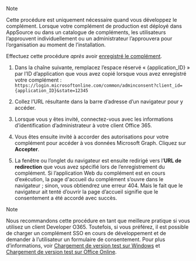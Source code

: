 
> [!NOTE]
> Cette procédure est uniquement nécessaire quand vous développez le complément. Lorsque votre complément de production est déployé dans AppSource ou dans un catalogue de compléments, les utilisateurs l’approuvent individuellement ou un administrateur l’approuvera pour l’organisation au moment de l’installation.

Effectuez cette procédure *après* avoir [enregistré le complément](../develop/register-sso-add-in-aad-v2.md).

1. Dans la chaîne suivante, remplacez l’espace réservé « {application_ID} » par l’ID d’application que vous avez copié lorsque vous avez enregistré votre complément :  `https://login.microsoftonline.com/common/adminconsent?client_id={application_ID}&state=12345`

1. Collez l’URL résultante dans la barre d’adresse d’un navigateur pour y accéder.

1. Lorsque vous y êtes invité, connectez-vous avec les informations d’identification d’administrateur à votre client Office 365.

1. Vous êtes ensuite invité à accorder des autorisations pour votre complément pour accéder à vos données Microsoft Graph. Cliquez sur **Accepter**.

1. La fenêtre ou l’onglet du navigateur est ensuite redirigé vers l’**URL de redirection** que vous avez spécifié lors de l’enregistrement du complément. Si l’application Web du complément est en cours d’exécution, la page d'accueil du complément s’ouvre dans le navigateur ; sinon, vous obtiendrez une erreur 404. Mais le fait que le navigateur ait tenté d’ouvrir la page d’accueil signifie que le consentement a été accordé avec succès.

>[!NOTE]
>Nous recommandons cette procédure en tant que meilleure pratique si vous utilisez un client Developer O365. Toutefois, si vous préférez, il est possible de charger un complément SSO en cours de développement et de demander à l’utilisateur un formulaire de consentement. Pour plus d’informations, voir [Chargement de version test sur Windows](https://docs.microsoft.com/en-us/office/dev/add-ins/testing/create-a-network-shared-folder-catalog-for-task-pane-and-content-add-ins) et [Chargement de version test sur Office Online](https://docs.microsoft.com/en-us/office/dev/add-ins/testing/sideload-office-add-ins-for-testing).

